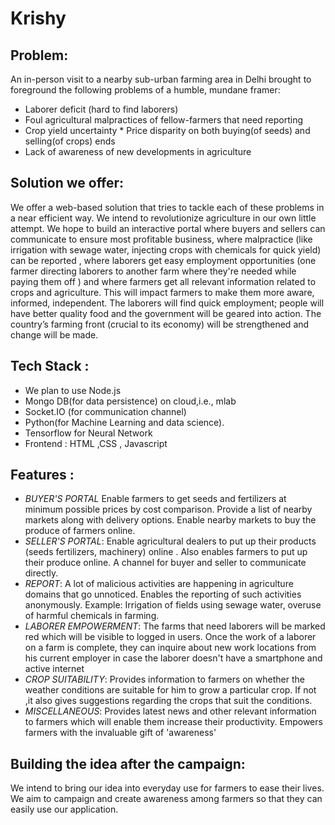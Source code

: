 # Krishy
## Problem:
An in-person visit to a nearby sub-urban farming area in Delhi brought to foreground the following problems of a humble, mundane framer: 
- Laborer deficit (hard to find laborers) 
- Foul agricultural malpractices of fellow-farmers that need reporting 
- Crop yield uncertainty * Price disparity on both buying(of seeds) and selling(of crops) ends 
- Lack of awareness of new developments in agriculture

## Solution we offer:
We offer a web-based solution that tries to tackle each of these problems in a near efficient way. We intend to revolutionize agriculture in our own little attempt. We hope to build an interactive portal where buyers and sellers can communicate to ensure most profitable business, where malpractice (like irrigation with sewage water, injecting crops with chemicals for quick yield) can be reported , where laborers get easy employment opportunities (one farmer directing laborers to another farm where they're needed while paying them off ) and where farmers get all relevant information related to crops and agriculture. This will impact farmers to make them more aware, informed, independent. The laborers will find quick employment; people will have better quality food and the government will be geared into action. The country’s farming front (crucial to its economy) will be strengthened and change will be made.

## Tech Stack :
- We plan to use Node.js 
- Mongo DB(for data persistence) on cloud,i.e., mlab 
- Socket.IO (for communication channel)
- Python(for Machine Learning and data science).
- Tensorflow for Neural Network
- Frontend : HTML ,CSS , Javascript

## Features :
- *BUYER'S PORTAL* Enable farmers to get seeds and fertilizers at minimum possible prices by cost comparison. Provide a list of nearby markets along with delivery options. Enable nearby markets to buy the produce of farmers online. 
- *SELLER'S PORTAL*: Enable agricultural dealers to put up their products (seeds fertilizers, machinery) online . Also enables farmers to put up their produce online. A channel for buyer and seller to communicate directly. 
- *REPORT*: A lot of malicious activities are happening in agriculture domains that go unnoticed. Enables the reporting of such activities anonymously. Example: Irrigation of fields using sewage water, overuse of harmful chemicals in farming. 
- *LABORER EMPOWERMENT*: The farms that need laborers will be marked red which will be visible to logged in users. Once the work of a laborer on a farm is complete, they can inquire about new work locations from his current employer in case the laborer doesn't have a smartphone and active internet 
- *CROP SUITABILITY*: Provides information to farmers on whether the weather conditions are suitable for him to grow a particular crop. If not ,it also gives suggestions regarding the crops that suit the conditions. 
- *MISCELLANEOUS*: Provides latest news and other relevant information to farmers which will enable them increase their productivity. Empowers farmers with the invaluable gift of 'awareness'

## Building the idea after the campaign:
We intend to bring our idea into everyday use for farmers to ease their lives. We aim to campaign and create awareness among farmers so that they can easily use our application.
